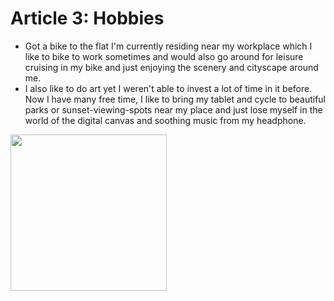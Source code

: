 # Article 3: Hobbies

- Got a bike to the flat I'm currently residing near my workplace which I like to bike to work sometimes and would also go around for leisure cruising in my bike and just enjoying the scenery and cityscape around me.
- I also like to do art yet I weren't able to invest a lot of time in it before. Now I have many free time, I like to bring my tablet and cycle to beautiful parks or sunset-viewing-spots near my place and just lose myself in the world of the digital canvas and soothing music from my headphone.

<img src="https://images.unsplash.com/photo-1485965120184-e220f721d03e?ixlib=rb-4.0.3&ixid=M3wxMjA3fDB8MHxwaG90by1wYWdlfHx8fGVufDB8fHx8fA%3D%3D&auto=format&fit=crop&w=2940&q=80" height="250px">
